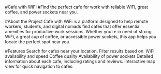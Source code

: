 #Cafe with WiFi
#Find the perfect cafe for work with reliable WiFi, great coffee, and power sockets near you.

#About the Project
Cafe with WiFi is a platform designed to help remote workers, students, and digital nomads find cafes that offer essential amenities for productive work sessions. Whether you’re in need of strong WiFi, a great cup of coffee, or accessible power sockets, this app helps you locate the perfect spot near you.

#Features
Search for cafes near your location.
Filter results based on:
WiFi availability and speed
Coffee quality
Availability of power sockets
Detailed information about each cafe, including ratings and reviews.
Interactive map view for quick navigation to cafes.
